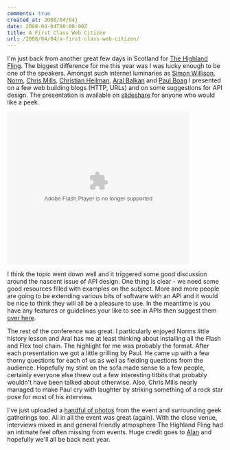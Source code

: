 ```yaml
---
comments: true
created_at: 2008/04/04}
date: 2008-04-04T00:00:00Z
title: A First Class Web Citizen
url: /2008/04/04/a-first-class-web-citizen/
---
```


I'm just back from another great few days in Scotland for [The Highland Fling](http://thehighlandfling.com). The biggest difference for me this year was I was lucky enough to be one of the speakers. Amongst such internet luminaries as [Simon Willison](http://simonwillison.co.uk/), [Norm](http://cackhanded.net/), [Chris Mills](http://dev.opera.com/author/974138), [Christian Heilman](http://wait-till-i.com/), [Aral Balkan](http://aralbalkan.com/) and [Paul Boag](http://boagworld.com/) I presented on a few web building blogs (HTTP, URLs) and on some suggestions for API design. The presentation is available on [slideshare](http://www.slideshare.net/garethr/a-first-class-web-citizen/) for anyone who would like a peek.

<object style="margin:0px" width="425" height="355">
<param name="movie" value="http://static.slideshare.net/swf/ssplayer2.swf?doc=webcitizen-1207330793788509-9"/><param name="allowFullScreen" value="true"/><param name="allowScriptAccess" value="always"/><embed src="http://static.slideshare.net/swf/ssplayer2.swf?doc=webcitizen-1207330793788509-9" type="application/x-shockwave-flash" allowscriptaccess="always" allowfullscreen="true" width="425" height="355"></embed></object>

I think the topic went down well and it triggered some good discussion around the nascent issue of API design. One thing is clear - we need some good resources filled with examples on the subject. More and more people are going to be extending various bits of software with an API and it would be nice to think they will all be a pleasure to use. In the meantime is you have any features or guidelines your like to see in APIs then suggest them [over here](http://doesyourapi.com/suggest/).

The rest of the conference was great. I particularly enjoyed Norms little history lesson and Aral has me at least thinking about installing all the Flash and Flex tool chain. The highlight for me was probably the format. After each presentation we got a little grilling by Paul. He came up with a few thorny questions for each of us as well as fielding questions from the audience. Hopefully my stint on the sofa made sense to a few people, certainly everyone else threw out a few interesting titbits that probably wouldn't have been talked about otherwise. Also, Chris Mills nearly managed to make Paul cry with laughter by striking something of a rock star pose for most of his interview.

I've just uploaded a [handful of photos](http://www.flickr.com/photos/garethr/sets/72157604386886719/) from the event and surrounding geek gatherings too. All in all the event was great (again). With the close venue, interviews mixed in and general friendly atmosphere The Highland Fling had an intimate feel often missing from events. Huge credit goes to [Alan](http://www.azcazandco.com/) and hopefully we'll all be back next year.
